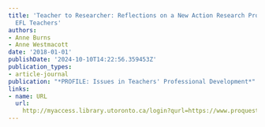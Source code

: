 ```yaml
---
title: 'Teacher to Researcher: Reflections on a New Action Research Program for University
  EFL Teachers'
authors:
- Anne Burns
- Anne Westmacott
date: '2018-01-01'
publishDate: '2024-10-10T14:22:56.359453Z'
publication_types:
- article-journal
publication: "*PROFILE: Issues in Teachers' Professional Development*"
links:
- name: URL
  url: 
    http://myaccess.library.utoronto.ca/login?qurl=https://www.proquest.com/docview/2013523431?accountid=14771&bdid=38382&_bd=yrE6VuGHJAR0f5mARb7nNnbKkdM%3D
---
```


